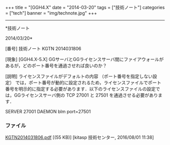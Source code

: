﻿+++
title = "[GGH4.X"
date = "2014-03-20"
tags = ["技術ノート"]
categories = ["tech"]
banner = "img/technote.jpg"
+++

-----------------------------------------------------------------------------------------------------------------------------

*技術ノート

2014/03/20*


[番号]
技術ノート KGTN 2014031806

[現象]
[GGH4.X-5.X]
GGサーバとGGライセンスサーバ間にファイアウォールがあるが，どのポート番号を通過させれば良いのか？

[説明]
ライセンスファイルがデフォルトの内容 （ポート番号を指定しない設定）
では，ポート番号が動的に設定されるため，ライセンスファイルでポート番号を明示的に指定する必要があります．以下のライセンスファイルの設定では，GGライセンスサーバ側の
TCP 27001 と 27501 を通過させる必要があります．

SERVER 27001
DAEMON blm port=27501


### ファイル

 
 


[KGTN2014031806.pdf](http://techreport.kitasp.net/attachments/download/2783/KGTN2014031806.pdf)
 [(55 KB)] [kitasp 技術センター, 2016/08/01
11:38]


 


 

